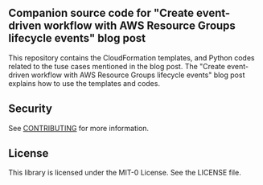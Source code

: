 ## Companion source code for "Create event-driven workflow with AWS Resource Groups lifecycle events" blog post

This repository contains the CloudFormation templates, and Python codes related to the tuse cases mentioned in the blog post. The "Create event-driven workflow with AWS Resource Groups lifecycle events" blog post explains how to use the templates and codes.

## Security

See [CONTRIBUTING](CONTRIBUTING.md#security-issue-notifications) for more information.

## License

This library is licensed under the MIT-0 License. See the LICENSE file.

